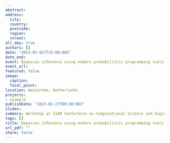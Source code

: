 ```yaml
---
abstract: 
address:
  city: 
  country: 
  postcode: 
  region: 
  street: 
all_day: true
authors: []
date: "2023-02-027T15:00:00Z"
date_end: 
event: Bayesian inference using modern probabilistic programming tools
event_url:
featured: false
image:
  caption: 
  focal_point: 
location: Amsterdam, Netherlands
projects:
- example
publishDate: "2023-02-27T00:00:00Z"
slides: 
summary: Workshop at SIAM Conference on Computational Science and Engineering
tags: []
title: Bayesian inference using modern probabilistic programming tools
url_pdf: ""
share: false
---
```

